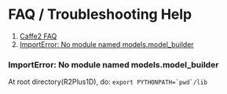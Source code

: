 # FAQ / Troubleshooting Help

1. [Caffe2 FAQ](https://caffe2.ai/docs/faq.html)
2. [ImportError: No module named models.model_builder](#ImportError-No-module-named-models.model_builder)



### ImportError: No module named models.model_builder
At root directory(R2Plus1D), do: ```export PYTHONPATH=`pwd`/lib```
